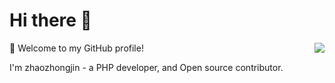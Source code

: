 # Hi there 👋

<img align="right" src="https://github-readme-stats.vercel.app/api?username=feeloho&show_icons=true&icon_color=805AD5&text_color=718096&bg_color=ffffff&hide_title=true" />

🎉 Welcome to my GitHub profile!

I'm zhaozhongjin - a PHP developer, and Open source contributor.
